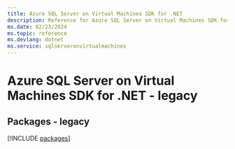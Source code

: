 ```yaml
---
title: Azure SQL Server on Virtual Machines SDK for .NET
description: Reference for Azure SQL Server on Virtual Machines SDK for .NET
ms.date: 02/23/2024
ms.topic: reference
ms.devlang: dotnet
ms.service: sqlserveronvirtualmachines
---
```

# Azure SQL Server on Virtual Machines SDK for .NET - legacy
## Packages - legacy
[!INCLUDE [packages](sql-server-on-virtual-machines-index.md)]